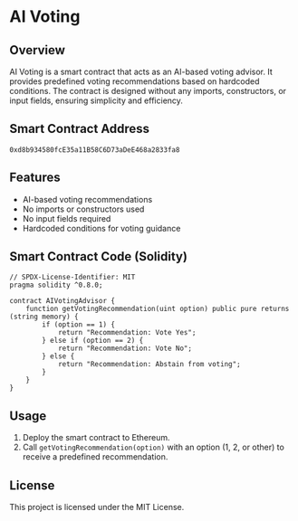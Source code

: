 # AI Voting

## Overview
AI Voting is a smart contract that acts as an AI-based voting advisor. It provides predefined voting recommendations based on hardcoded conditions. The contract is designed without any imports, constructors, or input fields, ensuring simplicity and efficiency.

## Smart Contract Address
```
0xd8b934580fcE35a11B58C6D73aDeE468a2833fa8
```

## Features
- AI-based voting recommendations
- No imports or constructors used
- No input fields required
- Hardcoded conditions for voting guidance

## Smart Contract Code (Solidity)
```solidity
// SPDX-License-Identifier: MIT
pragma solidity ^0.8.0;

contract AIVotingAdvisor {
    function getVotingRecommendation(uint option) public pure returns (string memory) {
        if (option == 1) {
            return "Recommendation: Vote Yes";
        } else if (option == 2) {
            return "Recommendation: Vote No";
        } else {
            return "Recommendation: Abstain from voting";
        }
    }
}
```

## Usage
1. Deploy the smart contract to Ethereum.
2. Call `getVotingRecommendation(option)` with an option (1, 2, or other) to receive a predefined recommendation.

## License
This project is licensed under the MIT License.

